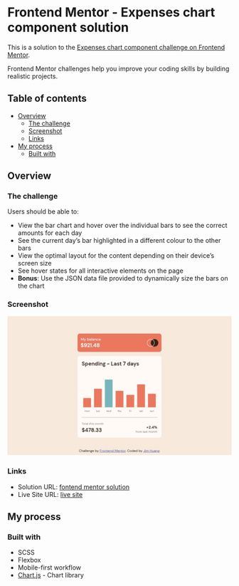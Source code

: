 # Frontend Mentor - Expenses chart component solution

This is a solution to the [Expenses chart component challenge on Frontend Mentor](https://www.frontendmentor.io/challenges/expenses-chart-component-e7yJBUdjwt).

Frontend Mentor challenges help you improve your coding skills by building realistic projects.

## Table of contents

-   [Overview](#overview)
    -   [The challenge](#the-challenge)
    -   [Screenshot](#screenshot)
    -   [Links](#links)
-   [My process](#my-process)
    -   [Built with](#built-with)

## Overview

### The challenge

Users should be able to:

-   View the bar chart and hover over the individual bars to see the correct amounts for each day
-   See the current day’s bar highlighted in a different colour to the other bars
-   View the optimal layout for the content depending on their device’s screen size
-   See hover states for all interactive elements on the page
-   **Bonus**: Use the JSON data file provided to dynamically size the bars on the chart

### Screenshot

![](./screenshot/desktop.jpeg)

### Links

-   Solution URL: [fontend mentor solution](https://www.frontendmentor.io/solutions/use-chartjs-and-scss-hwgdCr9e_m)
-   Live Site URL: [live site](https://jim-expenses-chart-component-main.netlify.app/)

## My process

### Built with

-   SCSS
-   Flexbox
-   Mobile-first workflow
-   [Chart.js](https://www.chartjs.org/) - Chart library
